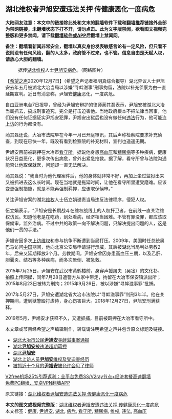  <h2>湖北维权者尹旭安遭违法关押 传健康恶化一度病危</h2> <p class="notice"><b>大陆网友注意：本文中的链接除此处和文末的<a href="https://github.com/bannedbook/fanqiang" >翻墙</a>软件下载和<a href="https://github.com/killgcd/justmysocks/blob/master/README.md">翻墙推荐</a>链接外全部为禁网链接，未翻墙状态下打不开，请勿点击。此为文字版禁闻，欲看图文视频完整版和更多禁闻，请下载<a href="https://github.com/bannedbook/fanqiang">翻墙软件或APP</a>后翻墙上禁闻网。</p><p>备注：翻墙看新闻非常安全，翻墙以真实身份发表敏感言论有一定风险，但只看不说则没有任何风险，翻的人太多，政府管不过来，也不管。信息自由是天赋人权，请放心大胆的翻墙。</b></p>  <div class="entry"> <figure><figcaption>据传<a href="https://www.bannedbook.org/bnews/tag/%e6%b9%96%e5%8c%97/" class="st_tag internal_tag" rel="tag" title="标签 湖北 下的日志">湖北</a><a href="https://www.bannedbook.org/bnews/tag/%E7%BB%B4%E6%9D%83/" class="st_tag internal_tag" rel="tag" title="标签 维权 下的日志">维权</a>人士<a href="https://www.bannedbook.org/bnews/tag/%e5%b0%b9%e6%97%ad%e5%ae%89/" class="st_tag internal_tag" rel="tag" title="标签 尹旭安 下的日志">尹旭安</a><a href="https://www.bannedbook.org/bnews/tag/%E7%97%85%E5%8D%B1/" class="st_tag internal_tag" rel="tag" title="标签 病危 下的日志">病危</a>。（网络图片）</figcaption></figure> <p>【<span class='wp_keywordlink_affiliate'><a href="https://www.soundofhope.org" title="希望之声" target="_blank">希望之声</a></span>2020年12月7日】（希望之声记者福明真综合报导）湖北异议人士尹旭安去年五月被湖北大冶当局以涉嫌“寻衅滋事”刑事拘留，法院以补充侦察为由一直延期宣判。近日有消息称，尹旭安<a href="https://www.bannedbook.org/bnews/tag/%e5%81%a5%e5%ba%b7/" class="st_tag internal_tag" rel="tag" title="标签 健康 下的日志">健康</a>恶化，一度病危。</p> <p>自由亚洲电台7日报导，曾经为尹旭安辩护的律师蔺其磊表示，尹旭安被湖北大冶当局抓去，搞成刑事追究，完全是打击迫害他。当地政府根本不把法律当回事，他们没有任何证据证实尹旭安犯罪，尹旭安出狱后也没有做任何<a href="https://www.bannedbook.org/bnews/tag/%e8%bf%9d%e6%b3%95/" class="st_tag internal_tag" rel="tag" title="标签 违法 下的日志">违法</a>行为，他可能连<span class='wp_keywordlink_affiliate'><a href="https://www.bannedbook.org/bnews/weiquan/" title="上访" target="_blank">上访</a></span>的行为都没有。</p> <p>蔺其磊还说，大冶市法院早在今年一月已开庭审讯，其后声称检察院要求补充侦查，到现在已快一年，既没有看到检察院的补充材料，宣判也遥遥无期。</p>  <p>尹旭安目前被羁押在大冶市<a href="https://www.bannedbook.org/bnews/tag/%e7%9c%8b%e5%ae%88%e6%89%80/" class="st_tag internal_tag" rel="tag" title="标签 看守所 下的日志">看守所</a>。据说他身患<a href="https://www.bannedbook.org/bnews/tag/%e9%ab%98%e8%a1%80%e5%8e%8b/" class="st_tag internal_tag" rel="tag" title="标签 高血压 下的日志">高血压</a>和<a href="https://www.bannedbook.org/bnews/tag/%e7%b3%96%e5%b0%bf%e7%97%85/" class="st_tag internal_tag" rel="tag" title="标签 糖尿病 下的日志">糖尿病</a>等多种疾病，健康状况日益恶化，更多次传出病危，曾外出紧急抢救。据了解，看守所曾与法院沟通能否让他取保就医，问题却一直无法解决。</p> <p>蔺其磊说：“我当时为他代理案件后，他的身体就非常不好，再加上坐过监狱出来又被抓进去这么长时间。现在当地就是拖延时间，让他在看守所里遭受磨难。应该变更强制措施，就是不能再强制羁押，应该取保候审。”</p> <p>关注尹旭安案的湖北<span class='wp_keywordlink_affiliate'><a href="https://www.bannedbook.org/bnews/weiquan/" title="维权" target="_blank">维权</a></span>人士伍立娟谴责当局违反法律程序，侵犯人权。</p>  <p>伍立娟表示，“尹旭安是长期战斗在维权战线上的人权扞卫者，在前线一直关注维权访民。知道他老是在吃药，到处看病，经济相当困难。不管有罪没罪，都应该取保候审，监外治病。不过中共的政策一向不解决问题，只解决提出问题的人，这是他们一贯的手法。”</p> <p>尹旭安因多次<span class='wp_keywordlink_affiliate'><a href="https://www.bannedbook.org/bnews/weiquan/" title="上访维权" target="_blank">上访维权</a></span>和参与抗争不断遭到当局打压。2009年，美国时任总统奥巴马访问<span class='wp_keywordlink_affiliate'><a href="https://www.bannedbook.org/" title="中国" target="_blank">中国</a></span>期间，他向北京公安局申请游行示威，其后被湖北当局判处劳教2年，后来又延期释放3个月。劳教期间，尹旭安曾因身患高血压三期，以及乙肝、胆囊炎、结石等多种疾病，而多次晕倒、被急救。</p> <p>2015年7月25日，尹旭安在武汉市黄鹤楼前，身穿声援屠夫（吴凎）的文化衫、拍照上传网媒，同年7月28日遭警方从家中带走，拘留在大冶市保安镇派出所；2015年8月23日被转为刑拘；2015年9月26日，被以涉嫌“寻衅滋事罪”批捕。</p>  <p>2017年5月27日，尹旭安遭湖北省大冶市法院以“寻衅滋事罪”判刑3年半。他在关押期间，遭到狱警殴打虐待，身心伤害巨大。2018年12月27日，尹旭安刑满获释。</p> <p>2019年5月，尹旭安才获释不久，又遭抓捕，目前被羁押在大冶市看守所中。</p> <p>本文章或节目经希望之声编辑制作，转载请注明希望之声并包含原文标题及链接。</p>  <ul class='op-related-articles' title='相关阅读'> <li><a href='https://www.bannedbook.org/bnews/baitai/20201208/1443960.html' target='_blank'>湖北大冶市公民<b>尹旭安</b>寻衅滋事案通报</a></li> <li><a href='https://www.bannedbook.org/bnews/renquan/20201207/1443365.html' target='_blank'>湖北<b>尹旭安</b>被违法超期羁押</a></li> <li><a href='https://www.bannedbook.org/bnews/renquan/20200308/1290291.html' target='_blank'>湖北<b>尹旭安</b></a></li> <li><a href='https://www.bannedbook.org/bnews/renquan/xgmyd/20200307/1290051.html' target='_blank'>湖北上访人员<b>尹旭安</b>维权及受迫害经历</a></li> <li><a href='https://www.bannedbook.org/bnews/renquan/minyun/20190111/1194733.html' target='_blank'>被抓近十个月的<b>尹旭安</b>被允许会见了律师</a></li> </ul> <p class="texttj"> <a href="https://github.com/bannedbook/fanqiang/wiki/V2ray%E6%9C%BA%E5%9C%BA" target="_blank">V2free机场25%引荐返利：全平台免费SS/V2ray节点+经济套餐高速翻墙</a><br/> <a href="https://github.com/bannedbook/fanqiang/wiki/%E7%A6%81%E9%97%BB%E7%BD%91%E5%AE%89%E5%8D%93%E7%BF%BB%E5%A2%99%E6%96%B0%E9%97%BBAPP" target="_blank">免费PC翻墙、安卓VPN翻墙APP</a></p><p>原文链接：<a class="src_link"  href="https://www.soundofhope.org/post/451411" target="_blank">湖北维权者尹旭安遭违法关押 传健康恶化一度病危</a></p><a name='sharetosocial'></a>       <div><b>本文的图文或视频完整版</b>：<a href='https://www.bannedbook.org/bnews/comments/20201208/1444076.html'>湖北维权者尹旭安遭违法关押 传健康恶化一度病危</a></div>  </div><!--END ENTRY--> <div class="postfooter"> <div>本文标签：<a href="https://www.bannedbook.org/bnews/tag/%e5%81%a5%e5%ba%b7/" rel="tag">健康</a>, <a href="https://www.bannedbook.org/bnews/tag/%e5%b0%b9%e6%97%ad%e5%ae%89/" rel="tag">尹旭安</a>, <a href="https://www.bannedbook.org/bnews/tag/%e6%b9%96%e5%8c%97/" rel="tag">湖北</a>, <a href="https://www.bannedbook.org/bnews/tag/%E7%97%85%E5%8D%B1/" rel="tag">病危</a>, <a href="https://www.bannedbook.org/bnews/tag/%e7%9c%8b%e5%ae%88%e6%89%80/" rel="tag">看守所</a>, <a href="https://www.bannedbook.org/bnews/tag/%e7%b3%96%e5%b0%bf%e7%97%85/" rel="tag">糖尿病</a>, <a href="https://www.bannedbook.org/bnews/tag/%E7%BB%B4%E6%9D%83/" rel="tag">维权</a>, <a href="https://www.bannedbook.org/bnews/tag/%e8%bf%9d%e6%b3%95/" rel="tag">违法</a>, <a href="https://www.bannedbook.org/bnews/tag/%e9%ab%98%e8%a1%80%e5%8e%8b/" rel="tag">高血压</a></div>  </div><!--END POSTFOOTER--> 
